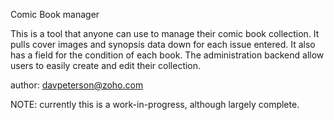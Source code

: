 Comic Book manager

This is a tool that anyone can use to manage their comic book collection.
It pulls cover images and synopsis data  down for each issue entered.
It also has a field for the condition of each book.
The administration backend allow users to easily create and edit their collection.

author: davpeterson@zoho.com

NOTE: currently this is a work-in-progress, although largely complete.

